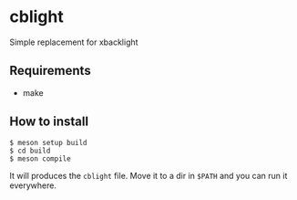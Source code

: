 # cblight
Simple replacement for xbacklight

## Requirements
- make

## How to install
```
$ meson setup build
$ cd build
$ meson compile
```
It will produces the `cblight` file. Move it to a dir in `$PATH` and you can run it everywhere.

